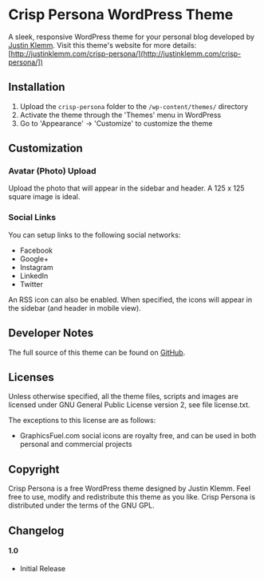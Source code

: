 # Crisp Persona WordPress Theme

A sleek, responsive WordPress theme for your personal blog developed by [Justin Klemm](http://justinklemm.com). Visit this theme's website for more details: [http://justinklemm.com/crisp-persona/](http://justinklemm.com/crisp-persona/])

## Installation
1. Upload the `crisp-persona` folder to the `/wp-content/themes/` directory
2. Activate the theme through the 'Themes' menu in WordPress
3. Go to 'Appearance' -> 'Customize' to customize the theme

## Customization

### Avatar (Photo) Upload
Upload the photo that will appear in the sidebar and header. A 125 x 125 square image is ideal.

### Social Links
You can setup links to the following social networks:

* Facebook
* Google+
* Instagram
* LinkedIn
* Twitter

An RSS icon can also be enabled. When specified, the icons will appear in the sidebar (and header in mobile view).

## Developer Notes

The full source of this theme can be found on [GitHub](https://github.com/justinklemm/crisp-persona).

## Licenses
Unless otherwise specified, all the theme files, scripts and images are licensed under GNU General Public License version 2, see file license.txt.

The exceptions to this license are as follows:

* GraphicsFuel.com social icons are royalty free, and can be used in both personal and commercial projects

## Copyright
Crisp Persona is a free WordPress theme designed by Justin Klemm. Feel free to use, modify and redistribute this theme as you like. Crisp Persona is distributed under the terms of the GNU GPL.

## Changelog

#### 1.0
* Initial Release

